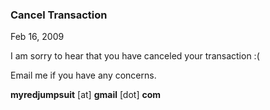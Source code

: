 ### Cancel Transaction

Feb 16, 2009

I am sorry to hear that you have canceled your transaction :(

Email me if you have any concerns.

__myredjumpsuit__ [at] __gmail__ [dot] __com__